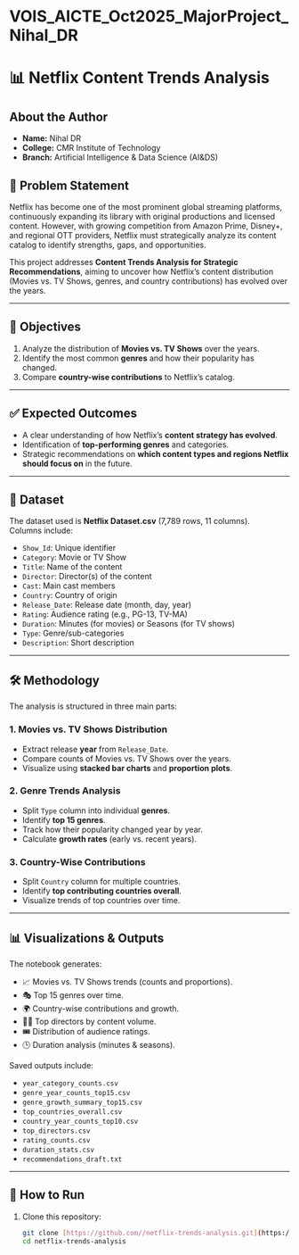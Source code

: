 # VOIS_AICTE_Oct2025_MajorProject_Nihal_DR
# 📊 Netflix Content Trends Analysis
## About the Author

- **Name:** Nihal DR
- **College:** CMR Institute of Technology
- **Branch:** Artificial Intelligence & Data Science (AI&DS)

## 📌 Problem Statement
Netflix has become one of the most prominent global streaming platforms, continuously expanding its library with original productions and licensed content. However, with growing competition from Amazon Prime, Disney+, and regional OTT providers, Netflix must strategically analyze its content catalog to identify strengths, gaps, and opportunities.  

This project addresses **Content Trends Analysis for Strategic Recommendations**, aiming to uncover how Netflix’s content distribution (Movies vs. TV Shows, genres, and country contributions) has evolved over the years.

---

## 🎯 Objectives
1. Analyze the distribution of **Movies vs. TV Shows** over the years.  
2. Identify the most common **genres** and how their popularity has changed.  
3. Compare **country-wise contributions** to Netflix’s catalog.  

---

## ✅ Expected Outcomes
- A clear understanding of how Netflix’s **content strategy has evolved**.  
- Identification of **top-performing genres** and categories.  
- Strategic recommendations on **which content types and regions Netflix should focus on** in the future.  

---

## 📂 Dataset
The dataset used is **Netflix Dataset.csv** (7,789 rows, 11 columns).  
Columns include:  

- `Show_Id`: Unique identifier  
- `Category`: Movie or TV Show  
- `Title`: Name of the content  
- `Director`: Director(s) of the content  
- `Cast`: Main cast members  
- `Country`: Country of origin  
- `Release_Date`: Release date (month, day, year)  
- `Rating`: Audience rating (e.g., PG-13, TV-MA)  
- `Duration`: Minutes (for movies) or Seasons (for TV shows)  
- `Type`: Genre/sub-categories  
- `Description`: Short description  

---

## 🛠️ Methodology
The analysis is structured in three main parts:

### 1. Movies vs. TV Shows Distribution
- Extract release **year** from `Release_Date`.  
- Compare counts of Movies vs. TV Shows over the years.  
- Visualize using **stacked bar charts** and **proportion plots**.  

### 2. Genre Trends Analysis
- Split `Type` column into individual **genres**.  
- Identify **top 15 genres**.  
- Track how their popularity changed year by year.  
- Calculate **growth rates** (early vs. recent years).  

### 3. Country-Wise Contributions
- Split `Country` column for multiple countries.  
- Identify **top contributing countries overall**.  
- Visualize trends of top countries over time.  

---

## 📊 Visualizations & Outputs
The notebook generates:
- 📈 Movies vs. TV Shows trends (counts and proportions).  
- 🎭 Top 15 genres over time.  
- 🌍 Country-wise contributions and growth.  
- 👨‍💻 Top directors by content volume.  
- 🎟️ Distribution of audience ratings.  
- 🕒 Duration analysis (minutes & seasons).  

Saved outputs include:
- `year_category_counts.csv`  
- `genre_year_counts_top15.csv`  
- `genre_growth_summary_top15.csv`  
- `top_countries_overall.csv`  
- `country_year_counts_top10.csv`  
- `top_directors.csv`  
- `rating_counts.csv`  
- `duration_stats.csv`  
- `recommendations_draft.txt`  

---

## 🚀 How to Run
1. Clone this repository:  
   ```bash
   git clone [https://github.com//netflix-trends-analysis.git](https://github.com/NihalDR/VOIS_AICTE_Oct2025_MajorProject_Nihal_DR.git)
   cd netflix-trends-analysis

